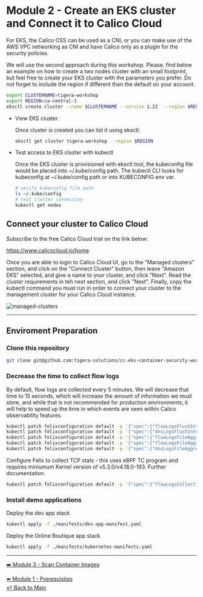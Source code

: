 # Module 2 - Create an EKS cluster and Connect it to Calico Cloud

For EKS, the Calico OSS can be used as a CNI, or you can make use of the AWS VPC networking as CNI and have Calico only as a plugin for the security policies. 

We will use the second approach during this workshop. Please, find below an example on how to create a two nodes cluster with an small footprint, but feel free to create your EKS cluster with the parameters you prefer. Do not forget to include the region if different than the default on your account.

```bash
export CLUSTERNAME=tigera-workshop
export REGION=ca-central-1
eksctl create cluster --name $CLUSTERNAME --version 1.22  --region $REGION --node-type m5.xlarge
```

- View EKS cluster.

  Once cluster is created you can list it using eksctl.
  
  ```bash
  eksctl get cluster tigera-workshop --region $REGION
  ```

- Test access to EKS cluster with kubectl

  Once the EKS cluster is provisioned with eksctl tool, the kubeconfig file would be placed into ~/.kube/config path. The kubectl CLI looks for kubeconfig at ~/.kube/config path or into KUBECONFIG env var.

  ```bash
  # verify kubeconfig file path
  ls ~/.kube/config
  # test cluster connection
  kubectl get nodes
  ```
  
## Connect your cluster to Calico Cloud

Subscribe to the free Calico Cloud trial on the link below:

https://www.calicocloud.io/home

Once you are able to login to Calico Cloud UI, go to the "Managed clusters" section, and click on the "Connect Cluster" button, then leave "Amazon EKS" selected, and give a name to your cluster, and click "Next". Read the cluster requirements in teh next section, and click "Next". Finally, copy the kubectl command you must run in order to connect your cluster to the management cluster for your Calico Cloud instance.

![managed-clusters](https://user-images.githubusercontent.com/104035488/206290672-8af9c13f-314a-4752-8cb8-ff1b892484d6.png)

---

## Enviroment Preparation

### Clone this repository

```bash
git clone git@github.com:tigera-solutions/cc-eks-container-security-workshop && cd cc-eks-container-security-workshop
```

### Decrease the time to collect flow logs

By default, flow logs are collected every 5 minutes. We will decrease that time to 15 seconds, which will increase the amount of information we must store, and while that is not recommended for production environments, it will help to speed up the time in which events are seen within Calico observability features.

```bash
kubectl patch felixconfiguration default -p '{"spec":{"flowLogsFlushInterval":"15s"}}'
kubectl patch felixconfiguration default -p '{"spec":{"dnsLogsFlushInterval":"15s"}}'
kubectl patch felixconfiguration default -p '{"spec":{"flowLogsFileAggregationKindForAllowed":1}}'
kubectl patch felixconfiguration default -p '{"spec":{"flowLogsFileAggregationKindForDenied":0}}'
kubectl patch felixconfiguration default -p '{"spec":{"dnsLogsFileAggregationKind":0}}'
```

Configure Felix to collect TCP stats - this uses eBPF TC program and requires miniumum Kernel version of v5.3.0/v4.18.0-193. Further documentation.

```bash
kubectl patch felixconfiguration default -p '{"spec":{"flowLogsCollectTcpStats":true}}'
```

### Install demo applications

Deploy the dev app stack

```bash
kubectl apply -f ./manifests/dev-app-manifest.yaml
```
 
Deploy the Online Boutique app stack

```bash
kubectl apply -f ./manifests/kubernetes-manifests.yaml
```

--- 

[:arrow_right: Module 3 - Scan Container Images](/modules/module-3-scan-images.md)  <br>

[:arrow_left: Module 1 - Prerequisites](/modules/module-1-prereq.md)  
[:leftwards_arrow_with_hook: Back to Main](/README.md)  